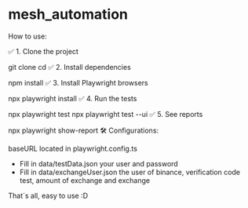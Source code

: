 # mesh_automation

How to use:

✅ 1. Clone the project

git clone
cd
✅ 2. Install dependencies

npm install
✅ 3. Install Playwright browsers

npx playwright install
✅ 4. Run the tests

npx playwright test
npx playwright test --ui
✅ 5. See reports

npx playwright show-report
🛠️ Configurations:

baseURL located in playwright.config.ts
- Fill in data/testData.json your user and password
- Fill in data/exchangeUser.json the user of binance, verification code test, amount of exchange and exchange
 
That´s all, easy to use :D